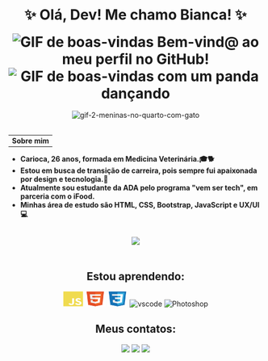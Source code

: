 <h1 align="center">✨ Olá, Dev! Me chamo Bianca! ✨</h1>
<h1 align="center" style="display: block; margin: 0 auto;"> <img src="https://2.bp.blogspot.com/-mYHdq1MDvAM/TjrMaGfpaoI/AAAAAAAABRM/-XbzfPfUXis/s1600/yukichannoodle.gif)" alt="GIF de boas-vindas" height="30"> Bem-vind@ ao meu perfil no GitHub! <img src="https://2.bp.blogspot.com/-mYHdq1MDvAM/TjrMaGfpaoI/AAAAAAAABRM/-XbzfPfUXis/s1600/yukichannoodle.gif)" alt="GIF de boas-vindas com um panda dançando" height="30"> </h1>

<br>
<div align="center">
    <img alt="gif-2-meninas-no-quarto-com-gato" width="400" 
    src="https://images-wixmp-ed30a86b8c4ca887773594c2.wixmp.com/f/9100d753-02ac-4ed8-ac98-5e45d6deecad/dfcp6be-ab02d3dc-44d4-4b04-b047-7ca7303f1744.gif?token=eyJ0eXAiOiJKV1QiLCJhbGciOiJIUzI1NiJ9.eyJzdWIiOiJ1cm46YXBwOjdlMGQxODg5ODIyNjQzNzNhNWYwZDQxNWVhMGQyNmUwIiwiaXNzIjoidXJuOmFwcDo3ZTBkMTg4OTgyMjY0MzczYTVmMGQ0MTVlYTBkMjZlMCIsIm9iaiI6W1t7InBhdGgiOiJcL2ZcLzkxMDBkNzUzLTAyYWMtNGVkOC1hYzk4LTVlNDVkNmRlZWNhZFwvZGZjcDZiZS1hYjAyZDNkYy00NGQ0LTRiMDQtYjA0Ny03Y2E3MzAzZjE3NDQuZ2lmIn1dXSwiYXVkIjpbInVybjpzZXJ2aWNlOmZpbGUuZG93bmxvYWQiXX0.Y-3AnIEElCduoBlwzZO_kqMR8eJEHz7PphWhDBIU4Ms"/>
</div>

<br>

| |
|-|
| **Sobre mim** |

<div>
    <ul>
        <li> <b> Carioca, 26 anos, formada em Medicina Veterinária.🎓🐕 </b>
        <li> <b> Estou em busca de transição de carreira, pois sempre fui apaixonada por design e tecnologia.📱</b>
        <li><b> Atualmente sou estudante da ADA pelo programa "vem ser tech", em parceria com o iFood.</b>
        <li><b> Minhas área de estudo são HTML, CSS, Bootstrap, JavaScript e UX/UI💻</b>
    </ul>
</div>

<br>

<div align="center" style="display: inline_block">
    <div>
        <a href="https://github.com/biasbsan"></a>
            <img loading="lazy" height="130em"
                src="https://github-readme-stats.vercel.app/api/top-langs/?username=biasbsan&layout=compact&langs_count=7&theme=dracula"/>
</div>
 
 <br>

<h2 align="center">Estou aprendendo:</h2>
<div align="center" style="display: inline_block">
    <img alt="JavaScript" height="30" width="40"
        src="https://raw.githubusercontent.com/devicons/devicon/master/icons/javascript/javascript-plain.svg"/>
    <img alt="HTML" height="30" width="40"
        src="https://raw.githubusercontent.com/devicons/devicon/master/icons/html5/html5-original.svg"/>
    <img alt="CSS" height="30" width="40"
        src="https://raw.githubusercontent.com/devicons/devicon/master/icons/css3/css3-original.svg"/>
    <img alt="vscode" height="30" width="40"
        src="https://cdn.jsdelivr.net/gh/devicons/devicon/icons/vscode/vscode-original.svg"/>
    <img alt="Photoshop" height="30" width="40"
        src="https://cdn.jsdelivr.net/gh/devicons/devicon/icons/photoshop/photoshop-plain.svg"/>
</div>

<h2 align="center">Meus contatos:</h2>
<div align="center" style="display: inline_block">
    <a href="https://www.instagram.com/bianca_bsan/" target="_blank"><img height="22"
            src="https://img.shields.io/badge/-Instagram-%23E4405F?style=for-the-badge&logo=instagram&logoColor=white"
            target="_blank"/></a>
    <a href="mailto:biasbsan@gmail.com"><img height="22"
            src="https://img.shields.io/badge/-Gmail-%23333?style=for-the-badge&logo=gmail&logoColor=white"
            target="_blank"/></a>
    <a href="https://www.linkedin.com/in/bianca-santana-384029288/" target="_blank"><img height="22"
            src="https://img.shields.io/badge/-LinkedIn-%230077B5?style=for-the-badge&logo=linkedin&logoColor=white"
            target="_blank"/></a>
</div>

